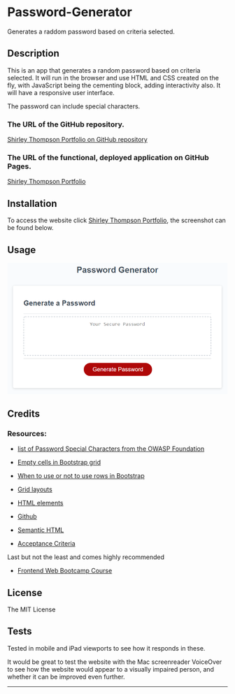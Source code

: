 # Password-Generator

Generates a raddom password based on criteria selected.

## Description

This is an app that generates a random password based on criteria selected. It will run in the browser and use HTML and CSS created on the fly, with JavaScript being the cementing block, adding interactivity also. It will have a responsive user interface.

The password can include special characters.  

### The URL of the GitHub repository.

[Shirley Thompson Portfolio on GitHub repository](https://github.com/shirleyama/Password-Generator)

### The URL of the functional, deployed application on GitHub Pages.

[Shirley Thompson Portfolio](https://shirleyama.github.io/Password-Generator/)

## Installation

To access the website click [Shirley Thompson Portfolio](https://shirleyama.github.io/Password-Generator/), the screenshot can be found below.

## Usage

![Password Generator screenshot](assets/images/password-generator-screenshot.png)

## Credits

### Resources:

- [list of Password Special Characters from the OWASP Foundation](https://www.owasp.org/index.php/Password_special_characters)

- [Empty cells in Bootstrap grid](https://stackoverflow.com/questions/43171334/do-you-need-to-use-bootstraps-container-and-row-if-your-content-is-to-span/43172619#43172619)

- [When to use or not to use rows in Bootstrap](https://stackoverflow.com/questions/37079564/empty-content-in-bootstrap-grid-cell-causes-cell-to-not-render)

- [Grid layouts](https://getbootstrap.com/docs/4.3/layout/grid/)

- [HTML elements](https://developer.mozilla.org/en-US/docs/Web/HTML/Element)

- [Github](https://docs.github.com/en)

- [Semantic HTML](https://www.w3schools.com/html/html5_semantic_elements.asp)

- [Acceptance Criteria](https://www.altexsoft.com/blog/business/acceptance-criteria-purposes-formats-and-best-practices/)

Last but not the least and comes highly recommended

- [Frontend Web Bootcamp Course ](https://courses.bootcampspot.com/)

## License

The MIT License

## Tests

Tested in mobile and iPad viewports to see how it responds in these.

It would be great to test the website with the Mac screenreader VoiceOver to see how the website would appear to a visually impaired person, and whether it can be improved even further.

---
